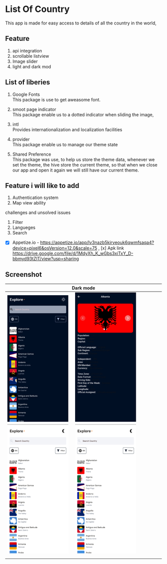# List Of Country

This app is made for easy access to details of all the country in the world, <br>


## Feature
1. api integration
2. scrollable listview
3. Image slider
3. light and dark mod

## List of liberies
1. Google Fonts<br>
    This package is use to get aweasome font.

2. smoot page indicator<br>
    This package enable us to a dotted indicator when sliding the image,

3. intl<br>
    Provides internationalization and localization facilities

4. provider<br>
    This package enable us to manage our theme state

5. Shared Preference<br>
    This package was use, to help us store the theme data, whenever we set the theme, the hive store the current theme, so that when we close our app and open it again we will still have our current theme.

## Feature i will like to add
1. Authentication system
2. Map view ability


challenges and unsolved issues
1. Filter
2. Langueges
3. Search


- [x] Appetize.io -  https://appetize.io/app/lv3nazb5kirveouk6qwmfsaqa4?device=pixel6&osVersion=12.0&scale=75 ,
 [x] Apk link        https://drive.google.com/file/d/1MdyXh_K_wGbs3xiTxY_D-bbmyd93tZlT/view?usp=sharing



## Screenshot

|                                   Dark mode                                                                            | 
| -------------------------------------------------------------------------------------------------------------------    | 
| <img src="assets/images/dark-img1.jpg" width=40%>   &emsp;            <img src="assets/images/dark-img2.jpg" width=40%>| 
| <img src="assets/images/light-img1.jpg" width=40%>  &emsp;           <img src="assets/images/light-img1.jpg" width=40%>| 
|                                                                                                                        |
|                                                                                                                        |
